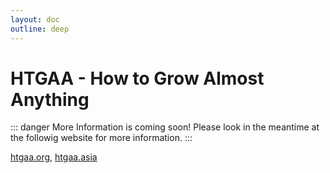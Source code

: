 ```yaml
---
layout: doc
outline: deep
---
```

# HTGAA - How to Grow Almost Anything


::: danger More Information is coming soon!
Please look in the meantime at the followig website for more information.
:::

[htgaa.org](https://htgaa.org), [htgaa.asia](https://htgaa.asia)
